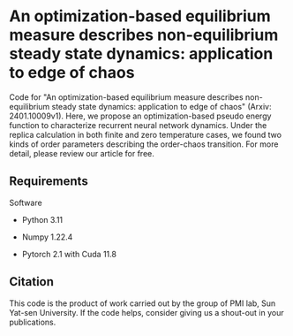 # An optimization-based equilibrium measure describes non-equilibrium steady state dynamics: application to edge of chaos

Code for "An optimization-based equilibrium measure describes non-equilibrium steady state dynamics: application to edge of chaos" (Arxiv: 2401.10009v1). Here, we propose an optimization-based pseudo energy function to characterize recurrent neural network dynamics. Under the replica calculation in both finite and zero temperature cases, we found two kinds of order parameters describing the order-chaos transition. For more detail, please review our article for free.

## Requirements
Software
- Python 3.11
- Numpy 1.22.4

- Pytorch 2.1 with Cuda 11.8

## Citation

This code is the product of work carried out by the group of PMI lab, Sun Yat-sen University. If the code helps, consider giving us a shout-out in your publications.
